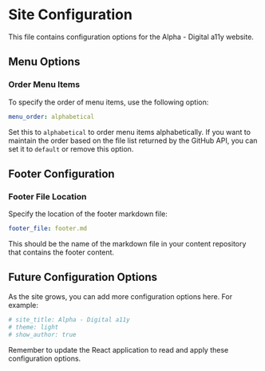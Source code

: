 # Site Configuration

This file contains configuration options for the Alpha - Digital a11y website.

## Menu Options

### Order Menu Items

To specify the order of menu items, use the following option:

```yaml
menu_order: alphabetical
```

Set this to `alphabetical` to order menu items alphabetically. If you want to maintain the order based on the file list returned by the GitHub API, you can set it to `default` or remove this option.

## Footer Configuration

### Footer File Location

Specify the location of the footer markdown file:

```yaml
footer_file: footer.md
```

This should be the name of the markdown file in your content repository that contains the footer content.

## Future Configuration Options

As the site grows, you can add more configuration options here. For example:

```yaml
# site_title: Alpha - Digital a11y
# theme: light
# show_author: true
```

Remember to update the React application to read and apply these configuration options.